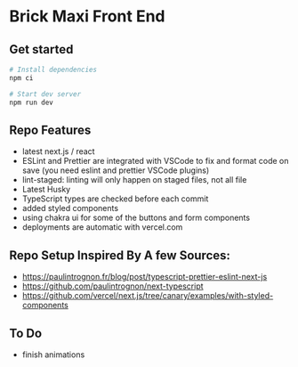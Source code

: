 # Brick Maxi Front End

## Get started

```sh
# Install dependencies
npm ci

# Start dev server
npm run dev
```

## Repo Features

- latest next.js / react
- ESLint and Prettier are integrated with VSCode to fix and format code on save (you need eslint and prettier VSCode plugins)
- lint-staged: linting will only happen on staged files, not all file
- Latest Husky
- TypeScript types are checked before each commit
- added styled components
- using chakra ui for some of the buttons and form components
- deployments are automatic with vercel.com

## Repo Setup Inspired By A few Sources:

- https://paulintrognon.fr/blog/post/typescript-prettier-eslint-next-js
- https://github.com/paulintrognon/next-typescript
- https://github.com/vercel/next.js/tree/canary/examples/with-styled-components

## To Do

- finish animations

